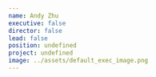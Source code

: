 ```yaml
---
name: Andy Zhu
executive: false
director: false
lead: false
position: undefined
project: undefined
image: ../assets/default_exec_image.png
---
```

